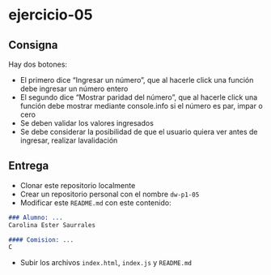 # ejercicio-05

## Consigna

Hay dos botones:

- El primero dice “Ingresar un número”, que al hacerle click una función debe ingresar un número entero 
- El segundo dice “Mostrar paridad del número”, que al hacerle click una función debe mostrar mediante console.info si el número es par, impar o cero
- Se deben validar los valores ingresados
- Se debe considerar la posibilidad de que el usuario quiera ver antes de ingresar, realizar lavalidación

## Entrega

- Clonar este repositorio localmente
- Crear un repositorio personal con el nombre `dw-p1-05`
- Modificar este `README.md` con este contenido:

```markdown
### Alumno: ...
Carolina Ester Saurrales

#### Comision: ...
C
```

- Subir los archivos `index.html`, `index.js` y `README.md`